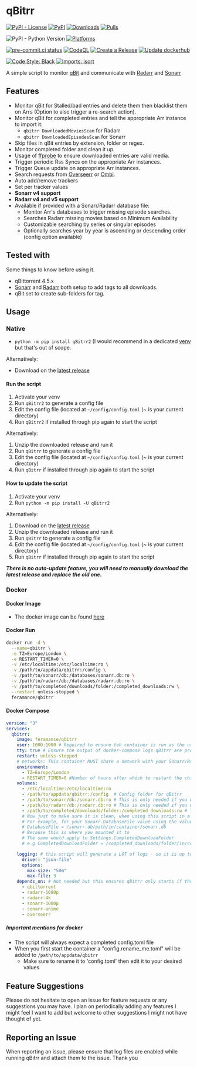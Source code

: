 
# qBitrr

[![PyPI - License](https://img.shields.io/pypi/l/qbitrr)](https://github.com/Feramance/Qbitrr/blob/master/LICENSE)
[![PyPI](https://img.shields.io/pypi/v/qBitrr2?label=PyPI)](https://pypi.org/project/qBitrr2/)
[![Downloads](https://img.shields.io/pypi/dm/qbitrr2)](https://pypi.org/project/qBitrr2/)
[![Pulls](https://img.shields.io/docker/pulls/feramance/qbitrr.svg)](https://hub.docker.com/r/feramance/qbitrr)

![PyPI - Python Version](https://img.shields.io/pypi/pyversions/qbitrr)
[![Platforms](https://img.shields.io/badge/platform-linux--64%20%7C%20osx--64%20%7C%20win--32%20%7C%20win--64-lightgrey)](https://github.com/Feramance/qBitrr/releases/latest)

[![pre-commit.ci status](https://results.pre-commit.ci/badge/github/Feramance/qBitrr/master.svg)](https://results.pre-commit.ci/latest/github/Feramance/qBitrr/master)
[![CodeQL](https://github.com/Feramance/qBitrr/actions/workflows/codeql.yml/badge.svg?branch=master)](https://github.com/Feramance/qBitrr/actions/workflows/codeql.yml)
[![Create a Release](https://github.com/Feramance/qBitrr/actions/workflows/release.yml/badge.svg?branch=master)](https://github.com/Feramance/qBitrr/actions/workflows/release.yml)
[![Update dockerhub](https://github.com/Feramance/qBitrr/actions/workflows/dockerhub-description.yml/badge.svg?branch=master)](https://github.com/Feramance/qBitrr/actions/workflows/dockerhub-description.yml)

[![Code Style: Black](https://img.shields.io/badge/code%20style-black-000000.svg)](https://github.com/psf/black)
[![Imports: isort](https://img.shields.io/badge/%20imports-isort-%231674b1?style=flat&labelColor=ef8336)](https://pycqa.github.io/isort/)

A simple script to monitor [qBit](https://github.com/qbittorrent/qBittorrent) and communicate with [Radarr](https://github.com/Radarr/Radarr) and [Sonarr](https://github.com/Sonarr/Sonarr)

## Features

- Monitor qBit for Stalled/bad entries and delete them then blacklist them on Arrs (Option to also trigger a re-search action).
- Monitor qBit for completed entries and tell the appropriate Arr instance to import it:
  - `qbitrr DownloadedMoviesScan` for Radarr
  - `qbitrr DownloadedEpisodesScan` for Sonarr
- Skip files in qBit entries by extension, folder or regex.
- Monitor completed folder and clean it up.
- Usage of [ffprobe](https://github.com/FFmpeg/FFmpeg) to ensure downloaded entries are valid media.
- Trigger periodic Rss Syncs on the appropriate Arr instances.
- Trigger Queue update on appropriate Arr instances.
- Search requests from [Overseerr](https://github.com/sct/overseerr) or [Ombi](https://github.com/Ombi-app/Ombi).
- Auto add/remove trackers
- Set per tracker values
- **Sonarr v4 support**
- **Radarr v4 and v5 support**
- Available if provided with a Sonarr/Radarr database file:
  - Monitor Arr's databases to trigger missing episode searches.
  - Searches Radarr missing movies based on Minimum Availability
  - Customizable searching by series or singular episodes
  - Optionally searches year by year is ascending or descending order (config option available)

## Tested with

Some things to know before using it.

- qBittorrent 4.5.x
- [Sonarr](https://github.com/Sonarr/Sonarr) and [Radarr](https://github.com/Radarr/Radarr) both setup to add tags to all downloads.
- qBit set to create sub-folders for tag.

## Usage
### Native

- `python -m pip install qBitrr2` (I would recommend in a dedicated [venv](https://docs.python.org/3.3/library/venv.html) but that's out of scope.

Alternatively:
- Download on the [latest release](https://github.com/Drapersniper/Qbitrr/releases/latest)

#### Run the script

1. Activate your venv
2. Run `qBitrr2`  to generate a config file
3. Edit the config file (located at `~/config/config.toml` (~ is your current directory)
4. Run `qBitrr2` if installed through pip again to start the script

Alternatively:
1. Unzip the downloaded release and run it
2. Run `qBitrr`  to generate a config file
3. Edit the config file (located at `~/config/config.toml` (~ is your current directory)
4. Run `qBitrr` if installed through pip again to start the script

#### How to update the script

1. Activate your venv
2. Run `python -m pip install -U qBitrr2`

Alternatively:
1. Download on the [latest release](https://github.com/Drapersniper/Qbitrr/releases/latest)
2. Unzip the downloaded release and run it
3. Run `qBitrr`  to generate a config file
4. Edit the config file (located at `~/config/config.toml` (~ is your current directory)
5. Run `qBitrr` if installed through pip again to start the script

***There is no auto-update feature, you will need to manually download the latest release and replace the old one.***

### Docker

#### Docker Image

- The docker image can be found [here](https://hub.docker.com/r/feramance/qbitrr)

#### Docker Run

```bash
docker run -d \
  --name=qbitrr \
  -e TZ=Europe/London \
  -e RESTART_TIMER=0 \
  -v /etc/localtime:/etc/localtime:ro \
  -v /path/to/appdata/qbitrr:/config \
  -v /path/to/sonarr/db:/databases/sonarr.db:ro \
  -v /path/to/radarr/db:/databases/radarr.db:ro \
  -v /path/to/completed/downloads/folder:/completed_downloads:rw \
  --restart unless-stopped \
  feramance/qbitrr
```

#### Docker Compose

```yaml
version: "3"
services:
  qbitrr:
    image: feramance/qbitrr
    user: 1000:1000 # Required to ensure teh container is run as the user who has perms to see the 2 mount points and the ability to write to the CompletedDownloadFolder mount
    tty: true # Ensure the output of docker-compose logs qBitrr are properly colored.
    restart: unless-stopped
    # networks: This container MUST share a network with your Sonarr/Radarr instances
    environment:
      - TZ=Europe/London
      - RESTART_TIMER=0 #Number of hours after which to restart the child processes (default=0, set 0 to disable)
    volumes:
      - /etc/localtime:/etc/localtime:ro
      - /path/to/appdata/qbitrr:/config  # Config folder for qBitrr
      - /path/to/sonarr/db:/sonarr.db:ro # This is only needed if you want episode search handling :ro means it is only ever mounted as a read-only folder, the script never needs more than read access
      - /path/to/radarr/db:/radarr.db:ro # This is only needed if you want movie search handling, :ro means it is only ever mounted as a read-only folder, the script never needs more than read access
      - /path/to/completed/downloads/folder:/completed_downloads:rw # The script will ALWAYS require write permission in this folder if mounted, this folder is used to monitor completed downloads and if not present will cause the script to ignore downloaded file monitoring.
      # Now just to make sure it is clean, when using this script in a docker you will need to ensure you config.toml values reflect the mounted folders.#
      # For example, for your Sonarr.DatabaseFile value using the values above you'd add
      # DatabaseFile = /sonarr.db/path/in/container/sonarr.db
      # Because this is where you mounted it to
      # The same would apply to Settings.CompletedDownloadFolder
      # e.g CompletedDownloadFolder = /completed_downloads/folder/in/container

    logging: # this script will generate a LOT of logs - so it is up to you to decide how much of it you want to store
      driver: "json-file"
      options:
        max-size: "50m"
        max-file: 3
    depends_on: # Not needed but this ensures qBitrr only starts if the dependencies are up and running
      - qbittorrent
      - radarr-1080p
      - radarr-4k
      - sonarr-1080p
      - sonarr-anime
      - overseerr
```

##### Important mentions for docker

- The script will always expect a completed config.toml file
- When you first start the container a "config.rename_me.toml" will be added to `/path/to/appdata/qbitrr`
  - Make sure to rename it to 'config.toml' then edit it to your desired values

## Feature Suggestions

Please do not hesitate to open an issue for feature requests or any suggestions you may have. I plan on periodically adding any features I might feel I want to add but welcome to other suggestions I might not have thought of yet.

## Reporting an Issue

When reporting an issue, please ensure that log files are enabled while running qBitrr and attach them to the issue. Thank you

